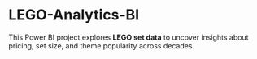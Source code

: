 # LEGO-Analytics-BI
This Power BI project explores **LEGO set data** to uncover insights about pricing, set size, and theme popularity across decades.
